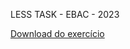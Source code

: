 LESS TASK - EBAC - 2023

[Download do exercício](https://drive.google.com/file/d/1dVE2n9d-IkAyKxH0ai3GET4oKSmNcE_W/view?usp=drive_link)